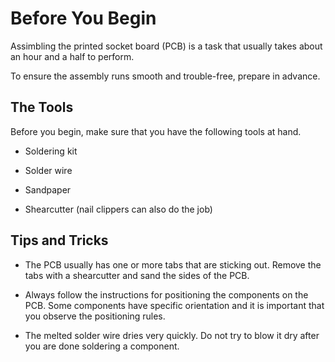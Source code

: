# Before You Begin



Assimbling the printed socket board (PCB) is a task that usually takes about an hour and a half to perform. 



To ensure the assembly runs smooth and trouble-free, prepare in advance.



## The Tools

Before you begin, make sure that you have the following tools at hand.

* Soldering kit 

* Solder wire

* Sandpaper

* Shearcutter (nail clippers can also do the job)




## Tips and Tricks

* The PCB usually has one or more tabs that are sticking out. Remove the tabs  with a shearcutter and sand the sides of the PCB.

* Always follow the instructions for positioning the components on the PCB. Some components have specific orientation and it is important that you observe the positioning rules.

* The melted solder wire dries very quickly. Do not try to blow it dry after you are done soldering a component.







